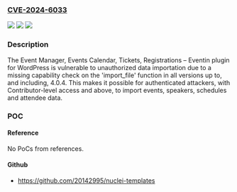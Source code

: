### [CVE-2024-6033](https://cve.mitre.org/cgi-bin/cvename.cgi?name=CVE-2024-6033)
![](https://img.shields.io/static/v1?label=Product&message=Event%20Manager%2C%20Events%20Calendar%2C%20Tickets%2C%20Registrations%20%E2%80%93%20Eventin&color=blue)
![](https://img.shields.io/static/v1?label=Version&message=*%3C%3D%204.0.4%20&color=brighgreen)
![](https://img.shields.io/static/v1?label=Vulnerability&message=CWE-862%20Missing%20Authorization&color=brighgreen)

### Description

The Event Manager, Events Calendar, Tickets, Registrations – Eventin plugin for WordPress is vulnerable to unauthorized data importation due to a missing capability check on the 'import_file' function in all versions up to, and including, 4.0.4. This makes it possible for authenticated attackers, with Contributor-level access and above, to import events, speakers, schedules and attendee data.

### POC

#### Reference
No PoCs from references.

#### Github
- https://github.com/20142995/nuclei-templates


